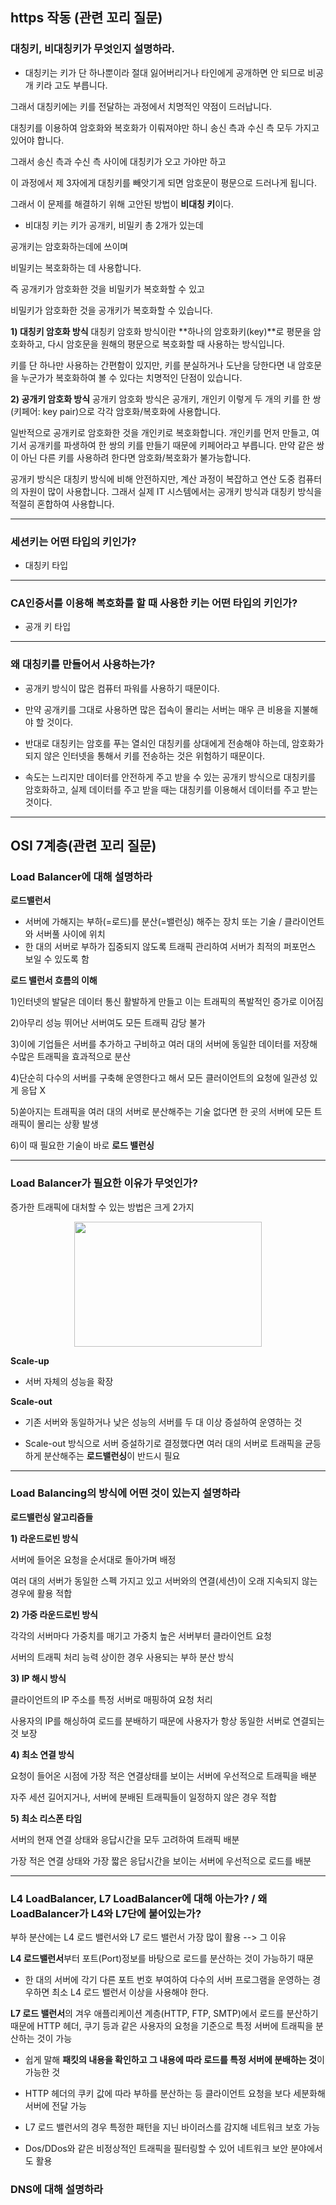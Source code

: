 ## https 작동 (관련 꼬리 질문)

### 대칭키, 비대칭키가 무엇인지 설명하라.

- 대칭키는 키가 단 하나뿐이라 절대 잃어버리거나 타인에게 공개하면 안 되므로 비공개 키라 고도 부릅니다.

그래서 대칭키에는 키를 전달하는 과정에서 치명적인 약점이 드러납니다.

대칭키를 이용하여 암호화와 복호화가 이뤄져야만 하니 송신 측과 수신 측 모두 가지고 있어야 합니다.

그래서 송신 측과 수신 측 사이에 대칭키가 오고 가야만 하고

이 과정에서 제 3자에게 대칭키를 빼앗기게 되면 암호문이 평문으로 드러나게 됩니다.

그래서 이 문제를 해결하기 위해 고안된 방법이 **비대칭 키**이다.

- 비대칭 키는 키가 공개키, 비밀키 총 2개가 있는데

공개키는 암호화하는데에 쓰이며

비밀키는 복호화하는 데 사용합니다.

즉 공개키가 암호화한 것을 비밀키가 복호화할 수 있고

비밀키가 암호화한 것을 공개키가 복호화할 수 있습니다.

**1) 대칭키 암호화 방식**
대칭키 암호화 방식이란 **하나의 암호화키(key)**로 평문을 암호화하고, 다시 암호문을 원해의 평문으로 복호화할 때 사용하는 방식입니다.

키를 단 하나만 사용하는 간편함이 있지만, 키를 분실하거나 도난을 당한다면 내 암호문을 누군가가 복호화하여 볼 수 있다는 치명적인 단점이 있습니다.

**2) 공개키 암호화 방식**
공개키 암호화 방식은 공개키, 개인키 이렇게 두 개의 키를 한 쌍(키페어: key pair)으로 각각 암호화/복호화에 사용합니다.

일반적으로 공개키로 암호화한 것을 개인키로 복호화합니다. 개인키를 먼저 만들고, 여기서 공개키를 파생하여 한 쌍의 키를 만들기 때문에 키페어라고 부릅니다. 만약 같은 쌍이 아닌 다른 키를 사용하려 한다면 암호화/복호화가 불가능합니다.

공개키 방식은 대칭키 방식에 비해 안전하지만, 계산 과정이 복잡하고 연산 도중 컴퓨터의 자원이 많이 사용합니다. 그래서 실제 IT 시스템에서는 공개키 방식과 대칭키 방식을 적절히 혼합하여 사용합니다.


-----
### 세션키는 어떤 타입의 키인가?
- 대칭키 타입

-----
### CA인증서를 이용해 복호화를 할 때 사용한 키는 어떤 타입의 키인가?
- 공개 키 타입

-----
### 왜 대칭키를 만들어서 사용하는가?

- 공개키 방식이 많은 컴퓨터 파워를 사용하기 때문이다. 

- 만약 공개키를 그대로 사용하면 많은 접속이 몰리는 서버는 매우 큰 비용을 지불해야 할 것이다. 

- 반대로 대칭키는 암호를 푸는 열쇠인 대칭키를 상대에게 전송해야 하는데, 암호화가 되지 않은 인터넷을 통해서 키를 전송하는 것은 위험하기 때문이다. 

- 속도는 느리지만 데이터를 안전하게 주고 받을 수 있는 공개키 방식으로 대칭키를 암호화하고, 실제 데이터를 주고 받을 때는 대칭키를 이용해서 데이터를 주고 받는 것이다.

------
## OSI 7계층(관련 꼬리 질문)

### Load Balancer에 대해 설명하라

**로드밸런서**

- 서버에 가해지는 부하(=로드)를 분산(=밸런싱) 해주는 장치 또는 기술 / 클라이언트와 서버풀 사이에 위치
- 한 대의 서버로 부하가 집중되지 않도록 트래픽 관리하여 서버가 최적의 퍼포먼스 보일 수 있도록 함

**로드 밸런서 흐름의 이해**

 1)인터넷의 발달은 데이터 통신 활발하게 만들고 이는 트래픽의 폭발적인 증가로 이어짐

 2)아무리 성능 뛰어난 서버여도 모든 트래픽 감당 불가
 
 3)이에 기업들은 서버를 추가하고 구비하고 여러 대의 서버에 동일한 데이터를 저장해 수많은 트래픽을 효과적으로 분산
 
 4)단순히 다수의 서버를 구축해 운영한다고 해서 모든 클러이언트의 요청에 일관성 있게 응답 X
 
 5)쏟아지는 트래픽을 여러 대의 서버로 분산해주는 기술 없다면 한 곳의 서버에 모든 트래픽이 몰리는 상황 발생

 6)이 때 필요한 기술이 바로 **로드 밸런싱**

-----
### Load Balancer가 필요한 이유가 무엇인가?

증가한 트래픽에 대처할 수 있는 방법은 크게 2가지
<p align="center">
<img src="https://github.com/dnzp75/Java/assets/105201451/0f81cf62-36ff-4f75-ab76-132341df6ecb" width="300" height="200"/>

**Scale-up**

- 서버 자체의 성능을 확장

**Scale-out**

- 기존 서버와 동일하거나 낮은 성능의 서버를 두 대 이상 증설하여 운영하는 것

- Scale-out 방식으로 서버 증설하기로 결정했다면 여러 대의 서버로 트래픽을 균등하게 분산해주는 **로드밸런싱**이 반드시 필요

------
### Load Balancing의 방식에 어떤 것이 있는지 설명하라 

**로드밸런싱 알고리즘들**

**1) 라운드로빈 방식**

서버에 들어온 요청을 순서대로 돌아가며 배정

여러 대의 서버가 동일한 스펙 가지고 있고 서버와의 연결(세션)이 오래 지속되지 않는 경우에 활용 적합

**2) 가중 라운드로빈 방식**

각각의 서버마다 가중치를 매기고 가중치 높은 서버부터 클라이언트 요청

서버의 트래픽 처리 능력 상이한 경우 사용되는 부하 분산 방식

**3) IP 해시 방식**

클라이언트의 IP 주소를 특정 서버로 매핑하여 요청 처리

사용자의 IP를 해싱하여 로드를 분배하기 때문에 사용자가 항상 동일한 서버로 연결되는 것 보장

**4) 최소 연결 방식**

요청이 들어온 시점에 가장 적은 연결상태를 보이는 서버에 우선적으로 트래픽을 배분

자주 세션 길어지거나, 서버에 분배된 트래픽들이 일정하지 않은 경우 적합

**5) 최소 리스폰 타임**

서버의 현재 연결 상태와 응답시간을 모두 고려하여 트래픽 배분

가장 적은 연결 상태와 가장 짧은 응답시간을 보이는 서버에 우선적으로 로드를 배분

------


### L4 LoadBalancer, L7 LoadBalancer에 대해 아는가? / 왜 LoadBalancer가 L4와 L7단에 붙어있는가?

부하 분산에는 L4 로드 밸런서와 L7 로드 밸런서 가장 많이 활용  --> 그 이유

**L4 로드밸런서**부터 포트(Port)정보를 바탕으로 로드를 분산하는 것이 가능하기 때문

- 한 대의 서버에 각기 다른 포트 번호 부여하여 다수의 서버 프로그램을 운영하는 경우하면 최소 L4 로드 밸런서 이상을 사용해야 한다.

**L7 로드 밸런서**의 겨우 애플리케이션 계층(HTTP, FTP, SMTP)에서 로드를 분산하기 때문에 HTTP 헤더, 쿠기 등과 같은 사용자의 요청을 기준으로 특정 서버에 트래픽을 분산하는 것이 가능

- 쉽게 말해 **패킷의 내용을 확인하고 그 내용에 따라 로드를 특정 서버에 분배하는 것**이 가능한 것

- HTTP 헤더의 쿠키 값에 따라 부하를 분산하는 등 클라이언트 요청을 보다 세분화해 서버에 전달 가능

- L7 로드 밸런서의 경우 특정한 패턴을 지닌 바이러스를 감지해 네트워크 보호 가능

- Dos/DDos와 같은 비정상적인 트래픽을 필터링할 수 있어 네트워크 보안 분야에서도 활용


### DNS에 대해 설명하라 
